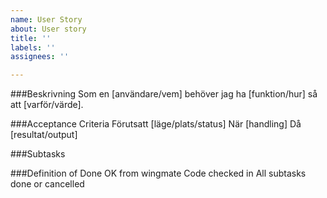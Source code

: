 ```yaml
---
name: User Story
about: User story
title: ''
labels: ''
assignees: ''

---
```


###Beskrivning
Som en [användare/vem] behöver jag ha [funktion/hur] så att [varför/värde].

###Acceptance Criteria
Förutsatt [läge/plats/status]
När [handling]
Då [resultat/output]

###Subtasks

###Definition of Done
OK from wingmate
Code checked in
All subtasks done or cancelled
